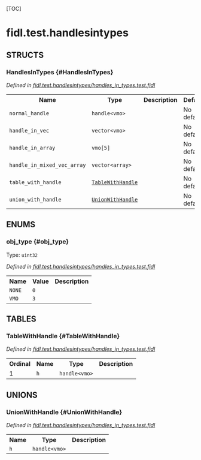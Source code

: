 [TOC]

# fidl.test.handlesintypes




## **STRUCTS**

### HandlesInTypes {#HandlesInTypes}
*Defined in [fidl.test.handlesintypes/handles_in_types.test.fidl](https://fuchsia.googlesource.com/fuchsia/+/master/handles_in_types.test.fidl#25)*



<table>
    <tr><th>Name</th><th>Type</th><th>Description</th><th>Default</th></tr><tr id="HandlesInTypes.normal_handle">
            <td><code>normal_handle</code></td>
            <td>
                <code>handle&lt;vmo&gt;</code>
            </td>
            <td></td>
            <td>No default</td>
        </tr><tr id="HandlesInTypes.handle_in_vec">
            <td><code>handle_in_vec</code></td>
            <td>
                <code>vector&lt;vmo&gt;</code>
            </td>
            <td></td>
            <td>No default</td>
        </tr><tr id="HandlesInTypes.handle_in_array">
            <td><code>handle_in_array</code></td>
            <td>
                <code>vmo[5]</code>
            </td>
            <td></td>
            <td>No default</td>
        </tr><tr id="HandlesInTypes.handle_in_mixed_vec_array">
            <td><code>handle_in_mixed_vec_array</code></td>
            <td>
                <code>vector&lt;array&gt;</code>
            </td>
            <td></td>
            <td>No default</td>
        </tr><tr id="HandlesInTypes.table_with_handle">
            <td><code>table_with_handle</code></td>
            <td>
                <code><a class='link' href='#TableWithHandle'>TableWithHandle</a></code>
            </td>
            <td></td>
            <td>No default</td>
        </tr><tr id="HandlesInTypes.union_with_handle">
            <td><code>union_with_handle</code></td>
            <td>
                <code><a class='link' href='#UnionWithHandle'>UnionWithHandle</a></code>
            </td>
            <td></td>
            <td>No default</td>
        </tr>
</table>



## **ENUMS**

### obj_type {#obj_type}
Type: <code>uint32</code>

*Defined in [fidl.test.handlesintypes/handles_in_types.test.fidl](https://fuchsia.googlesource.com/fuchsia/+/master/handles_in_types.test.fidl#6)*



<table>
    <tr><th>Name</th><th>Value</th><th>Description</th></tr><tr id="obj_type.NONE">
            <td><code>NONE</code></td>
            <td><code>0</code></td>
            <td></td>
        </tr><tr id="obj_type.VMO">
            <td><code>VMO</code></td>
            <td><code>3</code></td>
            <td></td>
        </tr></table>



## **TABLES**

### TableWithHandle {#TableWithHandle}


*Defined in [fidl.test.handlesintypes/handles_in_types.test.fidl](https://fuchsia.googlesource.com/fuchsia/+/master/handles_in_types.test.fidl#17)*



<table>
    <tr><th>Ordinal</th><th>Name</th><th>Type</th><th>Description</th></tr>
    <tr id="TableWithHandle.h">
            <td>1</td>
            <td><code>h</code></td>
            <td>
                <code>handle&lt;vmo&gt;</code>
            </td>
            <td></td>
        </tr></table>



## **UNIONS**

### UnionWithHandle {#UnionWithHandle}
*Defined in [fidl.test.handlesintypes/handles_in_types.test.fidl](https://fuchsia.googlesource.com/fuchsia/+/master/handles_in_types.test.fidl#21)*


<table>
    <tr><th>Name</th><th>Type</th><th>Description</th></tr><tr id="UnionWithHandle.h">
            <td><code>h</code></td>
            <td>
                <code>handle&lt;vmo&gt;</code>
            </td>
            <td></td>
        </tr></table>







